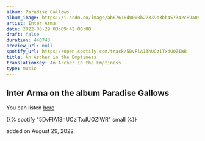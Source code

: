 ```yaml
---
album: Paradise Gallows
album_image: https://i.scdn.co/image/ab67616d0000b27339b3bb457342c89a0df697a6
artist: Inter Arma
date: 2022-08-29 03:09:42+00:00
draft: false
duration: 440743
preview_url: null
spotify_url: https://open.spotify.com/track/5DvFlA13hUCziTxdUOZIWR
title: An Archer in the Emptiness
translationKey: An Archer in the Emptiness
type: music
---
```


## Inter Arma on the album Paradise Gallows

You can listen [here](https://open.spotify.com/track/5DvFlA13hUCziTxdUOZIWR)

{{% spotify "5DvFlA13hUCziTxdUOZIWR" small %}}

added on August 29, 2022
